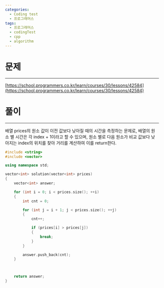 ```yaml
---
categories:
  - Coding test
  - 프로그래머스
tags:
  - 프로그래머스
  - codingTest
  - cpp
  - algorithm
---
```

# 문제
___

[https://school.programmers.co.kr/learn/courses/30/lessons/42584](https://school.programmers.co.kr/learn/courses/30/lessons/42584)

# 풀이
___

배열 prices의 원소 값이 이전 값보다 낮아질 때의 시간을 측정하는 문제로, 배열의 원소 별 시간은 각 index + 1이라고 할 수 있으며, 원소 별로 다음 원소가 비교 값보다 낮아지는 index의 위치를 찾아 거리를 계산하여 이를 return한다.

```c++
#include <string>
#include <vector>

using namespace std;

vector<int> solution(vector<int> prices) 
{
    vector<int> answer;

    for (int i = 0; i < prices.size(); ++i)
    {
        int cnt = 0;

        for (int j = i + 1; j < prices.size(); ++j)
        {
            cnt++;

            if (prices[i] > prices[j])
            {
                break;
            }
        }

        answer.push_back(cnt);
    }



    return answer;
}

```